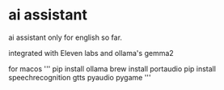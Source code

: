 # ai assistant
ai assistant only for english so far.

integrated with Eleven labs and ollama's gemma2

for macos
'''
pip install ollama
brew install portaudio
pip install speechrecognition gtts pyaudio pygame
'''
